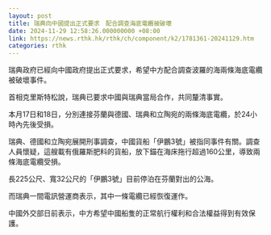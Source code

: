 ```yaml
---
layout: post
title: 瑞典向中國提出正式要求　配合調查海底電纜被破壞
date: 2024-11-29 12:58:26.000000000 +08:00
link: https://news.rthk.hk/rthk/ch/component/k2/1781361-20241129.htm
categories: rthk
---
```


瑞典政府已經向中國政府提出正式要求，希望中方配合調查波羅的海兩條海底電纜被破壞事件。

首相克里斯特松說，瑞典已要求中國與瑞典當局合作，共同釐清事實。 

本月17日和18日，分別連接芬蘭與德國、瑞典和立陶宛的兩條海底電纜，於24小時內先後受損。

瑞典、德國和立陶宛展開刑事調查，中國貨船「伊鵬3號」被指同事件有關。調查人員懷疑，這艘載有俄羅斯肥料的貨船，放下錨在海床拖行超過160公里，導致兩條海底電纜受損。

長225公尺、寬32公尺的「伊鵬3號」目前停泊在芬蘭對出的公海。

而瑞典一間電訊營運商表示，其中一條電纜已經恢復運作。

中國外交部日前表示，中方希望中國船隻的正常航行權利和合法權益得到有效保護。
